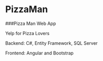 # PizzaMan
###Pizza Man Web App

Yelp for Pizza Lovers

Backend: C#, Entity Framework, SQL Server

Frontend: Angular and Bootstrap

